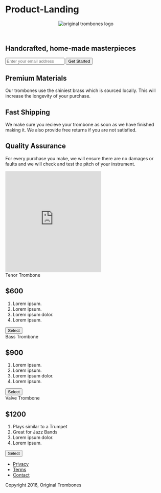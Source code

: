 # Product-Landing
<link
  rel="stylesheet"
  href="https://use.fontawesome.com/releases/v5.8.1/css/all.css"
  integrity="sha384-50oBUHEmvpQ+1lW4y57PTFmhCaXp0ML5d60M1M7uH2+nqUivzIebhndOJK28anvf"
  crossorigin="anonymous"
/>
<div id="page-wrapper">
  <header id="header">
    <div class="logo">
      <img
        id="header-img"
        src="https://s3.amazonaws.com/freecodecamp/original_trombones.png"
        alt="original trombones logo"
      />
    </div>

    
  </header>

  <div class="container"></div>

  <section id="hero">
    <h2>Handcrafted, home-made masterpieces</h2>
    <form id="form" action="https://www.freecodecamp.com/email-submit">
      <input
        name="email"
        id="email"
        type="email"
        placeholder="Enter your email address"
        required
      />
      <input id="submit" type="submit" value="Get Started" class="btn" />
    </form>
  </section>

  <div class="container">
    <section id="features">
      <div class="grid">
        <div class="icon"><i class="fa fa-3x fa-fire"></i></div>
        <div class="desc">
          <h2>Premium Materials</h2>
          <p>
            Our trombones use the shiniest brass which is sourced locally. This
            will increase the longevity of your purchase.
          </p>
        </div>
      </div>
      <div class="grid">
        <div class="icon"><i class="fa fa-3x fa-truck"></i></div>
        <div class="desc">
          <h2>Fast Shipping</h2>
          <p>
            We make sure you recieve your trombone as soon as we have finished
            making it. We also provide free returns if you are not satisfied.
          </p>
        </div>
      </div>
      <div class="grid">
        <div class="icon">
          <i class="fa fa-3x fa-battery-full" aria-hidden="true"></i>
        </div>
        <div class="desc">
          <h2>Quality Assurance</h2>
          <p>
            For every purchase you make, we will ensure there are no damages or
            faults and we will check and test the pitch of your instrument.
          </p>
        </div>
      </div>
    </section>
    <section id="how-it-works">
      <iframe
        id="video"
        height="315"
        src="https://www.youtube-nocookie.com/embed/y8Yv4pnO7qc?rel=0&amp;controls=0&amp;showinfo=0"
        frameborder="0"
        allowfullscreen
      ></iframe>
    </section>
    <section id="pricing">
      <div class="product" id="tenor">
        <div class="level">Tenor Trombone</div>
        <h2>$600</h2>
        <ol>
          <li>Lorem ipsum.</li>
          <li>Lorem ipsum.</li>
          <li>Lorem ipsum dolor.</li>
          <li>Lorem ipsum.</li>
        </ol>
        <button class="btn">Select</button>
      </div>
      <div class="product" id="bass">
        <div class="level">Bass Trombone</div>
        <h2>$900</h2>
        <ol>
          <li>Lorem ipsum.</li>
          <li>Lorem ipsum.</li>
          <li>Lorem ipsum dolor.</li>
          <li>Lorem ipsum.</li>
        </ol>
        <button class="btn">Select</button>
      </div>
      <div class="product" id="valve">
        <div class="level">Valve Trombone</div>
        <h2>$1200</h2>
        <ol>
          <li>Plays similar to a Trumpet</li>
          <li>Great for Jazz Bands</li>
          <li>Lorem ipsum dolor.</li>
          <li>Lorem ipsum.</li>
        </ol>
        <button class="btn">Select</button>
      </div>
    </section>
    <footer>
      <ul>
        <li><a href="#">Privacy</a></li>
        <li><a href="#">Terms</a></li>
        <li><a href="#">Contact</a></li>
      </ul>
      <span>Copyright 2016, Original Trombones</span>
    </footer>
  </div>
</div>
